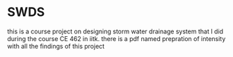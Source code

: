 # SWDS
this is a course project on designing storm water drainage system that I did during the course CE 462 in iitk. there is a pdf named prepration of intensity with all the findings of this project

